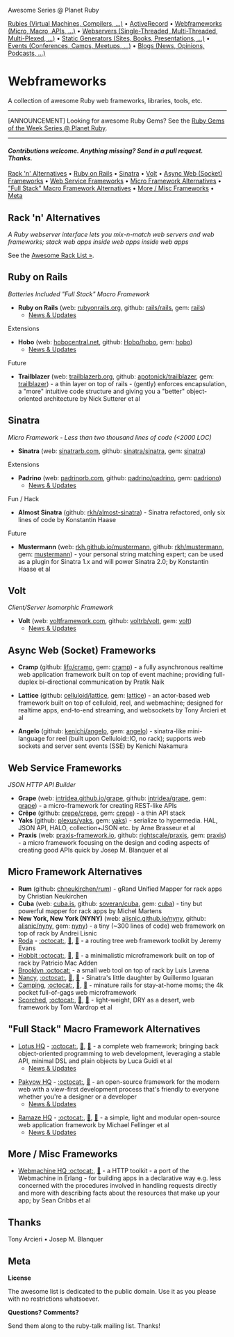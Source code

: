Awesome Series @ Planet Ruby

[Rubies (Virtual Machines, Compilers, ...)](https://github.com/planetruby/awesome-rubies) • 
[ActiveRecord](https://github.com/planetruby/awesome-activerecord)  •
[Webframeworks (Micro, Macro, APIs, ...)](https://github.com/planetruby/awesome-webframeworks) •
[Webservers (Single-Threaded, Multi-Threaded, Multi-Plexed, ...)](https://github.com/planetruby/awesome-webservers) • 
[Static Generators (Sites, Books, Presentations, ...)](https://github.com/planetruby/awesome-staticgen) •
[Events (Conferences, Camps, Meetups, ...)](https://github.com/planetruby/awesome-events) •
[Blogs (News, Opinions, Podcasts, ...)](https://github.com/planetruby/awesome-blogs)


# Webframeworks

A collection of awesome Ruby web frameworks, libraries, tools, etc.

---

[ANNOUNCEMENT] Looking for awesome Ruby Gems? See the [Ruby Gems of the Week Series @ Planet Ruby](http://planetruby.github.io/gems).

---

#### _Contributions welcome. Anything missing? Send in a pull request. Thanks._


[Rack 'n' Alternatives](#rack-n-alternatives) •
[Ruby on Rails](#ruby-on-rails) • 
[Sinatra](#sinatra) •
[Volt](#volt) •
[Async Web (Socket) Frameworks](#async-web-socket-frameworks) •
[Web Service Frameworks](#web-service-frameworks) •
[Micro Framework Alternatives](#micro-framework-alternatives) •
["Full Stack" Macro Framework Alternatives](#full-stack-macro-framework-alternatives) •
[More / Misc Frameworks](#more--misc-frameworks) •
[Meta](#meta)

<!--
Note: :gem: stands for the RubyGems page, :octocat: stands for the GitHub page and :book: stands for the RubyDoc page.
-->

## Rack 'n' Alternatives

_A Ruby webserver interface lets you mix-n-match web servers and web frameworks; stack web apps inside web apps inside web apps_

See the [Awesome Rack List »](https://github.com/planetruby/awesome-rack).


## Ruby on Rails

_Batteries Included "Full Stack" Macro Framework_

- **Ruby on Rails** (web: [rubyonrails.org](http://rubyonrails.org), github: [rails/rails](https://github.com/rails/rails), gem: [rails](https://rubygems.org/gems/rails))
    - [News & Updates](http://weblog.rubyonrails.org)

Extensions

- **Hobo** (web: [hobocentral.net](http://hobocentral.net), github: [Hobo/hobo](https://github.com/Hobo/hobo), gem: [hobo](https://rubygems.org/gems/hobo))
    - [News & Updates](http://hobocentral.net/blog)

Future

- **Trailblazer** (web: [trailblazerb.org](http://trailblazerb.org), github: [apotonick/trailblazer](https://github.com/apotonick/trailblazer), gem: [trailblazer](https://rubygems.org/gems/trailblazer)) - a thin layer on top of rails - (gently) enforces encapsulation, a "more" intuitive code structure and giving you a "better" object-oriented architecture by Nick Sutterer et al



## Sinatra

_Micro Framework - Less than two thousand lines of code (<2000 LOC)_

- **Sinatra** (web: [sinatrarb.com](http://sinatrarb.com), github: [sinatra/sinatra](https://github.com/sinatra), gem: [sinatra](https://rubygems.org/gems/sinatra))

Extensions

- **Padrino** (web: [padrinorb.com](http://padrinorb.com), github: [padrino/padrino](https://github.com/padrino), gem:  [padriono](https://rubygems.org/gems/padrino))
    - [News & Updates](http://www.padrinorb.com/blog)

Fun / Hack

- **Almost Sinatra** (github: [rkh/almost-sinatra](https://github.com/rkh/almost-sinatra)) - Sinatra refactored, only six lines of code by Konstantin Haase

Future

- **Mustermann** (web: [rkh.github.io/mustermann](http://rkh.github.io/mustermann), github: [rkh/mustermann](https://github.com/rkh/mustermann), gem: [mustermann](https://rubygems.org/gems/mustermann))  - your personal string matching expert; can be used as a plugin for Sinatra 1.x and will power Sinatra 2.0; by Konstantin Haase et al


## Volt

_Client/Server Isomorphic Framework_

- **Volt** (web: [voltframework.com](http://voltframework.com), github: [voltrb/volt](https://github.com/voltrb), gem: [volt](https://rubygems.org/gems/volt))
    - [News & Updates](http://voltframework.com/blog)

## Async Web (Socket) Frameworks

- **Cramp** (github: [lifo/cramp](https://github.com/lifo/cramp), gem: [cramp](https://rubygems.org/gems/cramp)) - a fully asynchronous realtime web application framework built on top of event machine; providing full-duplex bi-directional communication by Pratik Naik

- **Lattice** (github: [celluloid/lattice](https://github.com/celluloid/lattice), gem: [lattice](https://rubygems.org/gems/lattice)) -  an actor-based web framework built on top of celluloid, reel, and webmachine; designed for realtime apps, end-to-end streaming, and websockets by Tony Arcieri et al

- **Angelo** (github: [kenichi/angelo](https://github.com/kenichi/angelo), gem: [angelo](https://rubygems.org/gems/angelo)) - sinatra-like mini-language for reel (built upon Celluloid::IO, no rack);  supports web sockets and server sent events (SSE) by Kenichi Nakamura
   


## Web Service Frameworks

_JSON HTTP API Builder_

- **Grape** (web: [intridea.github.io/grape](http://intridea.github.io/grape), github:  [intridea/grape](https://github.com/intridea/grape), gem: [grape](https://rubygems.org/gems/grape)) - a micro-framework for creating REST-like APIs
- **Crêpe** (github: [crepe/crepe](https://github.com/crepe), gem: [crepe](https://rubygems.org/gems/crepe)) - a thin API stack
- **Yaks** (github: [plexus/yaks](https://github.com/plexus/yaks), gem: [yaks](https://rubygems.org/gems/yaks)) - serialize to hypermedia. HAL, JSON API, HALO, collection+JSON etc. by Arne Brasseur et al
- **Praxis** (web: [praxis-framework.io](http://praxis-framework.io), github: [rightscale/praxis](https://github.com/rightscale/praxis), gem: [praxis](https://rubygems.org/gems/praxis)) - a micro framework focusing on the design and coding aspects of creating good APIs quick by Josep M. Blanquer et al

## Micro Framework Alternatives

- **Rum** (github: [chneukirchen/rum](https://github.com/chneukirchen/rum)) - gRand Unified Mapper for rack apps by Christian Neukirchen
- **Cuba** (web: [cuba.is](http://cuba.is), github: [soveran/cuba](https://github.com/soveran/cuba), gem: [cuba](https://rubygems.org/gems/cuba)) - tiny but powerful mapper for rack apps by Michel Martens
- **New York, New York (NYNY)** (web: [alisnic.github.io/nyny](http://alisnic.github.io/nyny), github:  [alisnic/nyny](https://github.com/alisnic/nyny), gem: [nyny](https://rubygems.org/gems/nyny))  -  a tiny (~300 lines of code) web framework on top of rack by Andrei Lisnic
- [Roda](http://roda.jeremyevans.net) - [:octocat:](https://github.com/jeremyevans/roda), [:gem:](https://rubygems.org/gems/roda), [:book:](http://rubydoc.info/gems/roda)  - a routing tree web framework toolkit by Jeremy Evans
- [Hobbit :octocat:](https://github.com/patriciomacadden/hobbit), [:gem:](https://rubygems.org/gems/hobbit), [:book:](http://rubydoc.info/gems/hobbit) - a minimalistic microframework built on top of rack by Patricio Mac Adden
- [Brooklyn :octocat:](https://github.com/luislavena/brooklyn) - a small web tool on top of rack by Luis Lavena
- [Nancy](http://guilleiguaran.github.io/nancy), [:octocat:](https://github.com/guilleiguaran/nancy), [:gem:](https://rubygems.org/gems/nancy), [:book:](http://rubydoc.info/gems/nancy) - Sinatra's little daughter by Guillermo Iguaran
- [Camping](http://camping.io), [:octocat:](https://github.com/camping), [:gem:](https://rubygems.org/gems/camping), [:book:](http://www.rubydoc.info/gems/camping) - minature rails for stay-at-home moms; the 4k pocket full-of-gags web microframework
- [Scorched](http://scorchedrb.com), [:octocat:](https://github.com/Wardrop/Scorched), [:gem:](https://rubygems.org/gems/scorched), [:book:](http://rubydoc.info/gems/scorched)  -  light-weight, DRY as a desert, web framework by Tom Wardrop et al


<!--
   more
   Kenji  - https://github.com/kballenegger/kenji    ??
 -->



## "Full Stack" Macro Framework Alternatives

- [Lotus HQ](http://lotusrb.org) - [:octocat:](https://github.com/lotus), [:gem:](https://rubygems.org/gems/lotusrb), [:book:](http://rubydoc.info/gems/lotusrb)  - a complete web framework; bringing back object-oriented programming to web development, leveraging a stable API, minimal DSL and plain objects  by Luca Guidi et al
    - [News & Updates](http://lotusrb.org/blog)

<!-- new list -->

- [Pakyow HQ](http://pakyow.org) - [:octocat:](https://github.com/pakyow), [:gem:](https://rubygems.org/gems/pakyow) - an open-source framework for the modern web with a view-first development process that's friendly to everyone whether you're a designer or a developer
    - [News & Updates](http://pakyow.org/blog)

<!-- new list -->

- [Ramaze HQ](http://ramaze.net) - [:octocat:](https://github.com/Ramaze), [:gem:](https://rubygems.org/gems/ramaze), [:book:](http://rubydoc.info/gems/ramaze) - a simple, light and modular open-source web application framework by Michael Fellinger et al
    - [News & Updates](http://ramaze.net/blog)

## More / Misc Frameworks

- [Webmachine HQ :octocat:](https://github.com/Webmachine/webmachine-ruby), [:gem:](https://rubygems.org/gems/webmachine) - a HTTP toolkit - a port of the Webmachine in Erlang - for building apps in a declarative way e.g. less concerned with the procedures involved in handling requests directly and more with describing facts about the resources that make up your app; by Sean Cribbs et al


 
## Thanks

Tony Arcieri • Josep M. Blanquer

## Meta

**License**

The awesome list is dedicated to the public domain. Use it as you please with no restrictions whatsoever.

**Questions? Comments?**

Send them along to the ruby-talk mailing list. Thanks!

